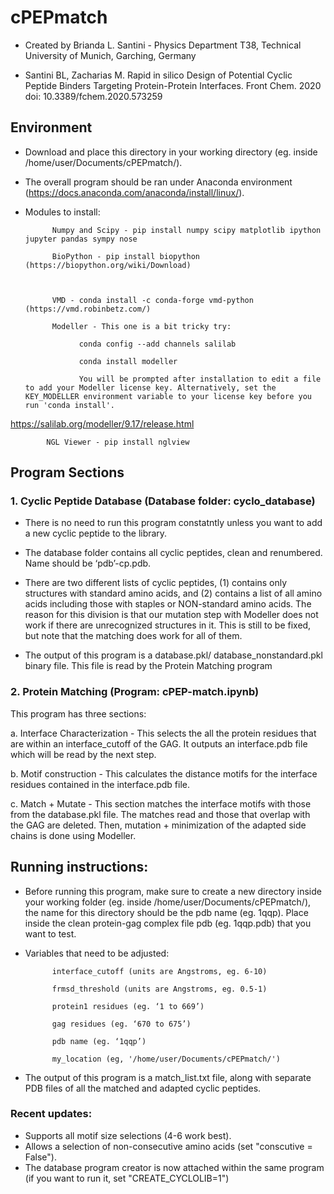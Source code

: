 # cPEPmatch

- Created by Brianda L. Santini - Physics Department T38, Technical University of Munich, Garching, Germany

- Santini BL, Zacharias M. Rapid in silico Design of Potential Cyclic Peptide Binders Targeting Protein-Protein Interfaces. Front Chem. 2020  doi: 10.3389/fchem.2020.573259

## Environment

- Download and place this directory in your working directory (eg. inside /home/user/Documents/cPEPmatch/).
      
- The overall program should be ran under Anaconda environment (https://docs.anaconda.com/anaconda/install/linux/). 
      
      
- Modules to install: 

            Numpy and Scipy - pip install numpy scipy matplotlib ipython jupyter pandas sympy nose

            BioPython - pip install biopython (https://biopython.org/wiki/Download)



            VMD - conda install -c conda-forge vmd-python (https://vmd.robinbetz.com/)

            Modeller - This one is a bit tricky try: 

                  conda config --add channels salilab

                  conda install modeller

                  You will be prompted after installation to edit a file to add your Modeller license key. Alternatively, set the KEY_MODELLER environment variable to your license key before you run 'conda install'. 
https://salilab.org/modeller/9.17/release.html


            NGL Viewer - pip install nglview



## Program Sections

### 1. Cyclic Peptide Database (Database folder: cyclo_database)

- There is no need to run this program constatntly unless you want to add a new cyclic peptide to the library. 
      
- The database folder contains all cyclic peptides, clean and renumbered. Name should be ‘pdb’-cp.pdb.
      
- There are two different lists of cyclic peptides, (1) contains only structures with standard amino acids, and (2) contains a list of all amino acids including those with staples or NON-standard amino acids. The reason for this division is that our mutation step with Modeller does not work if there are unrecognized structures in it. This is still to be fixed, but note that the matching does work for all of them.
      
- The output of this program is a database.pkl/ database_nonstandard.pkl binary file. This file is read by the Protein Matching program




### 2. Protein Matching (Program: cPEP-match.ipynb)

This program has three sections: 

a.  Interface Characterization - This selects the all the protein residues that are within an interface_cutoff of the GAG. It outputs an interface.pdb file which will be read by the next step.

b.  Motif construction -  This calculates the distance motifs for the interface residues contained in the interface.pdb file.

c.  Match + Mutate -  This section matches the interface motifs with those from the database.pkl file. The matches read and those that overlap with the GAG are deleted. Then, mutation + minimization of the adapted side chains is done using Modeller. 


## Running instructions:

- Before running this program, make sure to create a new directory inside your working folder (eg. inside /home/user/Documents/cPEPmatch/), the name for this directory should be the pdb name (eg. 1qqp). Place inside the clean protein-gag complex file pdb (eg. 1qqp.pdb) that you want to test. 
      
- Variables that need to be adjusted: 


            interface_cutoff (units are Angstroms, eg. 6-10)

            frmsd_threshold (units are Angstroms, eg. 0.5-1)

            protein1 residues (eg. ‘1 to 669’)

            gag residues (eg. ‘670 to 675’) 

            pdb name (eg. ‘1qqp’)

            my_location (eg, '/home/user/Documents/cPEPmatch/')

      

- The output of this program is a match_list.txt file, along with separate PDB files of all the matched and adapted cyclic peptides.


### Recent updates:

- Supports all motif size selections (4-6 work best).
- Allows a selection of non-consecutive amino acids (set "conscutive = False").
- The database program creator is now attached within the same program (if you want to run it, set "CREATE_CYCLOLIB=1")
